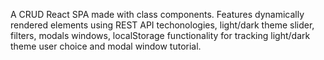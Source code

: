 A CRUD React SPA made with class components. Features dynamically rendered elements using REST API techonologies, light/dark theme slider, filters, modals windows, localStorage functionality for tracking light/dark theme user choice and modal window tutorial.
